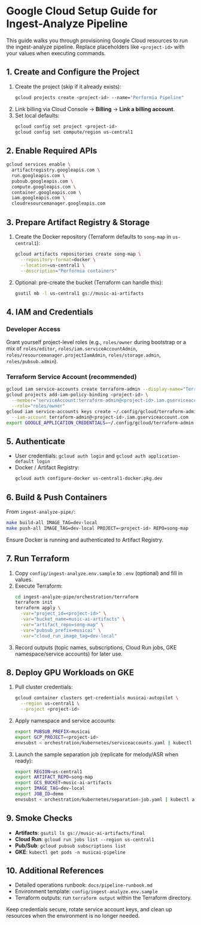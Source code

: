 # Google Cloud Setup Guide for Ingest-Analyze Pipeline

This guide walks you through provisioning Google Cloud resources to run the ingest-analyze pipeline. Replace placeholders
like `<project-id>` with your values when executing commands.

## 1. Create and Configure the Project
1. Create the project (skip if it already exists):
   ```bash
   gcloud projects create <project-id> --name="Performia Pipeline"
   ```
2. Link billing via Cloud Console → **Billing** → **Link a billing account**.
3. Set local defaults:
   ```bash
   gcloud config set project <project-id>
   gcloud config set compute/region us-central1
   ```

## 2. Enable Required APIs
```bash
gcloud services enable \
  artifactregistry.googleapis.com \
  run.googleapis.com \
  pubsub.googleapis.com \
  compute.googleapis.com \
  container.googleapis.com \
  iam.googleapis.com \
  cloudresourcemanager.googleapis.com
```

## 3. Prepare Artifact Registry & Storage
1. Create the Docker repository (Terraform defaults to `song-map` in `us-central1`):
   ```bash
   gcloud artifacts repositories create song-map \
     --repository-format=docker \
     --location=us-central1 \
     --description="Performia containers"
   ```
2. Optional: pre-create the bucket (Terraform can handle this):
   ```bash
   gsutil mb -l us-central1 gs://music-ai-artifacts
   ```

## 4. IAM and Credentials
### Developer Access
Grant yourself project-level roles (e.g., `roles/owner` during bootstrap or a mix of `roles/editor`,
`roles/iam.serviceAccountAdmin`, `roles/resourcemanager.projectIamAdmin`, `roles/storage.admin`, `roles/pubsub.admin`).

### Terraform Service Account (recommended)
```bash
gcloud iam service-accounts create terraform-admin --display-name="Terraform Admin"
gcloud projects add-iam-policy-binding <project-id> \
  --member="serviceAccount:terraform-admin@<project-id>.iam.gserviceaccount.com" \
  --role="roles/owner"
gcloud iam service-accounts keys create ~/.config/gcloud/terraform-admin.json \
  --iam-account terraform-admin@<project-id>.iam.gserviceaccount.com
export GOOGLE_APPLICATION_CREDENTIALS=~/.config/gcloud/terraform-admin.json
```

## 5. Authenticate
- User credentials: `gcloud auth login` and `gcloud auth application-default login`
- Docker / Artifact Registry:
  ```bash
  gcloud auth configure-docker us-central1-docker.pkg.dev
  ```

## 6. Build & Push Containers
From `ingest-analyze-pipe/`:
```bash
make build-all IMAGE_TAG=dev-local
make push-all IMAGE_TAG=dev-local PROJECT=<project-id> REPO=song-map
```
Ensure Docker is running and authenticated to Artifact Registry.

## 7. Run Terraform
1. Copy `config/ingest-analyze.env.sample` to `.env` (optional) and fill in values.
2. Execute Terraform:
   ```bash
   cd ingest-analyze-pipe/orchestration/terraform
   terraform init
   terraform apply \
     -var="project_id=<project-id>" \
     -var="bucket_name=music-ai-artifacts" \
     -var="artifact_repo=song-map" \
     -var="pubsub_prefix=musicai" \
     -var="cloud_run_image_tag=dev-local"
   ```
3. Record outputs (topic names, subscriptions, Cloud Run jobs, GKE namespace/service accounts) for later use.

## 8. Deploy GPU Workloads on GKE
1. Pull cluster credentials:
   ```bash
   gcloud container clusters get-credentials musicai-autopilot \
     --region us-central1 \
     --project <project-id>
   ```
2. Apply namespace and service accounts:
   ```bash
   export PUBSUB_PREFIX=musicai
   export GCP_PROJECT=<project-id>
   envsubst < orchestration/kubernetes/serviceaccounts.yaml | kubectl apply -f -
   ```
3. Launch the sample separation job (replicate for melody/ASR when ready):
   ```bash
   export REGION=us-central1
   export ARTIFACT_REPO=song-map
   export GCS_BUCKET=music-ai-artifacts
   export IMAGE_TAG=dev-local
   export JOB_ID=demo
   envsubst < orchestration/kubernetes/separation-job.yaml | kubectl apply -f -
   ```

## 9. Smoke Checks
- **Artifacts**: `gsutil ls gs://music-ai-artifacts/final`
- **Cloud Run**: `gcloud run jobs list --region us-central1`
- **Pub/Sub**: `gcloud pubsub subscriptions list`
- **GKE**: `kubectl get pods -n musicai-pipeline`

## 10. Additional References
- Detailed operations runbook: `docs/pipeline-runbook.md`
- Environment template: `config/ingest-analyze.env.sample`
- Terraform outputs: run `terraform output` within the Terraform directory.

Keep credentials secure, rotate service account keys, and clean up resources when the environment is no longer needed.
